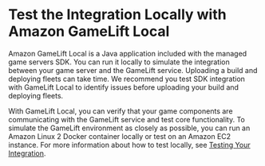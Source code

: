 # Test the Integration Locally with Amazon GameLift Local<a name="gamelift_quickstart_customservers_test"></a>

 Amazon GameLift Local is a Java application included with the managed game servers SDK\. You can run it locally to simulate the integration between your game server and the GameLift service\. Uploading a build and deploying fleets can take time\. We recommend you test SDK integration with GameLift Local to identify issues before uploading your build and deploying fleets\. 

 With GameLift Local, you can verify that your game components are communicating with the GameLift service and test core functionality\. To simulate the GameLift environment as closely as possible, you can run an Amazon Linux 2 Docker container locally or test on an Amazon EC2 instance\. For more information about how to test locally, see [Testing Your Integration](integration-testing-local.md)\. 